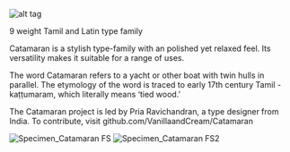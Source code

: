 ![alt tag](https://github.com/VanillaandCream/Catamaran-Tamil/blob/master/Screen%20Shot%202016-04-18%20at%2011.20.55%20AM.png)

9 weight Tamil and Latin type family

Catamaran is a stylish type-family with an polished yet relaxed feel. Its versatility makes it suitable for a range of uses.

The word Catamaran refers to a yacht or other boat with twin hulls in parallel. The etymology of the word is traced to early 17th century Tamil - kaṭṭumaram, which literally means ‘tied wood.’

The Catamaran project is led by Pria Ravichandran, a type designer from India. To contribute, visit github.com/VanillaandCream/Catamaran

![Specimen_Catamaran FS](https://github.com/6775060/Catamaran-Tamil/assets/41392424/29ac7034-ab54-4fa2-beb3-ebd7398b7f51)
![Specimen_Catamaran FS2](https://github.com/6775060/Catamaran-Tamil/assets/41392424/644d8259-8823-4330-b345-bceffe6d5c3f)
